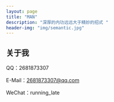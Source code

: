 ```yaml
---
layout: page
title: "MAN"
description: "深厚的内功远远大于精妙的招式 "
header-img: "img/semantic.jpg"
---
```


## 关于我

QQ：2681873307

E-Mail：2681873307@qq.com

WeChat：running_late





